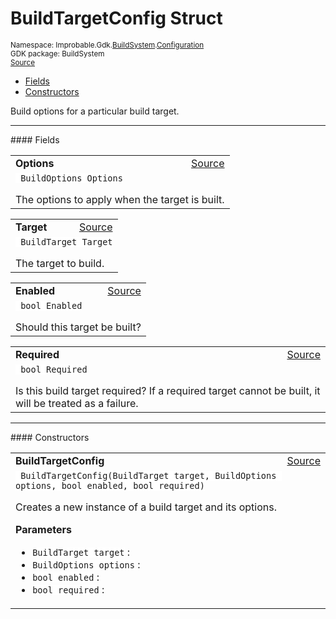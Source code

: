 
# BuildTargetConfig Struct
<sup>
Namespace: Improbable.Gdk.<a href="{{urlRoot}}/api/build-system-index">BuildSystem</a>.<a href="{{urlRoot}}/api/build-system/configuration-index">Configuration</a><br/>
GDK package: BuildSystem<br/>
<a href="https://www.github.com/spatialos/gdk-for-unity/blob/0.3.3/workers/unity/Packages/io.improbable.gdk.buildsystem/Configuration/BuildTargetConfig.cs/#L10">Source</a>
<style>
a code {
                    padding: 0em 0.25em!important;
}
code {
                    background-color: #ffffff!important;
}
</style>
</sup>
<nav id="pageToc" class="page-toc"><ul><li><a href="#fields">Fields</a>
<li><a href="#constructors">Constructors</a>
</ul></nav>

</p>



<p>Build options for a particular build target. </p>








</p>
<hr style="width:100%; border-top-color:#d8d8d8" />
#### Fields


</p>




<table width="100%">
    <tr>
        <td style="border-right:none"><a id="options"></a><b>Options</b></td>
        <td style="border-left:none; text-align:right"><a href="https://www.github.com/spatialos/gdk-for-unity/blob/0.3.3/workers/unity/Packages/io.improbable.gdk.buildsystem/Configuration/BuildTargetConfig.cs/#L15">Source</a></td>
    </tr>
    <tr>
        <td colspan="2">
<code> BuildOptions Options</code></p>
The options to apply when the target is built. 

</td>
    </tr>
</table>


<table width="100%">
    <tr>
        <td style="border-right:none"><a id="target"></a><b>Target</b></td>
        <td style="border-left:none; text-align:right"><a href="https://www.github.com/spatialos/gdk-for-unity/blob/0.3.3/workers/unity/Packages/io.improbable.gdk.buildsystem/Configuration/BuildTargetConfig.cs/#L20">Source</a></td>
    </tr>
    <tr>
        <td colspan="2">
<code> BuildTarget Target</code></p>
The target to build. 

</td>
    </tr>
</table>


<table width="100%">
    <tr>
        <td style="border-right:none"><a id="enabled"></a><b>Enabled</b></td>
        <td style="border-left:none; text-align:right"><a href="https://www.github.com/spatialos/gdk-for-unity/blob/0.3.3/workers/unity/Packages/io.improbable.gdk.buildsystem/Configuration/BuildTargetConfig.cs/#L25">Source</a></td>
    </tr>
    <tr>
        <td colspan="2">
<code> bool Enabled</code></p>
Should this target be built? 

</td>
    </tr>
</table>


<table width="100%">
    <tr>
        <td style="border-right:none"><a id="required"></a><b>Required</b></td>
        <td style="border-left:none; text-align:right"><a href="https://www.github.com/spatialos/gdk-for-unity/blob/0.3.3/workers/unity/Packages/io.improbable.gdk.buildsystem/Configuration/BuildTargetConfig.cs/#L31">Source</a></td>
    </tr>
    <tr>
        <td colspan="2">
<code> bool Required</code></p>
Is this build target required? If a required target cannot be built, it will be treated as a failure. 

</td>
    </tr>
</table>







</p>
<hr style="width:100%; border-top-color:#d8d8d8" />
#### Constructors


</p>




<table width="100%">
    <tr>
        <td style="border-right:none"><a id="buildtargetconfig-buildtarget-buildoptions-bool-bool"></a><b>BuildTargetConfig</b></td>
        <td style="border-left:none; text-align:right"><a href="https://www.github.com/spatialos/gdk-for-unity/blob/0.3.3/workers/unity/Packages/io.improbable.gdk.buildsystem/Configuration/BuildTargetConfig.cs/#L60">Source</a></td>
    </tr>
    <tr>
        <td colspan="2">
<code> BuildTargetConfig(BuildTarget target, BuildOptions options, bool enabled, bool required)</code></p>
Creates a new instance of a build target and its options. 


</p>

<b>Parameters</b>

<ul>
<li><code>BuildTarget target</code> : </li>
<li><code>BuildOptions options</code> : </li>
<li><code>bool enabled</code> : </li>
<li><code>bool required</code> : </li>
</ul>





</td>
    </tr>
</table>






